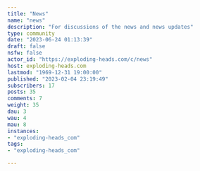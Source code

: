 ```yaml
---
title: "News" 
name: "news"
description: "For discussions of the news and news updates"
type: community
date: "2023-06-24 01:13:39"
draft: false
nsfw: false
actor_id: "https://exploding-heads.com/c/news"
host: exploding-heads.com
lastmod: "1969-12-31 19:00:00"
published: "2023-02-04 23:19:49"
subscribers: 17
posts: 35
comments: 7
weight: 35
dau: 3
wau: 4
mau: 8
instances:
- "exploding-heads_com"
tags: 
- "exploding-heads_com"

---
```


